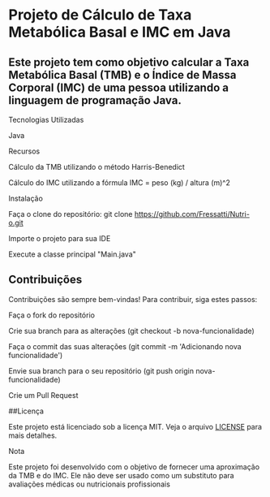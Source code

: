 # Projeto de Cálculo de Taxa Metabólica Basal e IMC em Java 
 ## Este projeto tem como objetivo calcular a Taxa Metabólica Basal (TMB) e o Índice de Massa Corporal (IMC) de uma pessoa utilizando a linguagem de programação Java.

Tecnologias Utilizadas

Java

Recursos

Cálculo da TMB utilizando o método Harris-Benedict

Cálculo do IMC utilizando a fórmula IMC = peso (kg) / altura (m)^2

Instalação

Faça o clone do repositório: git clone https://github.com/Fressatti/Nutri-o.git

Importe o projeto para sua IDE



Execute a classe principal "Main.java"

## Contribuições

Contribuições são sempre bem-vindas! Para contribuir, siga estes passos:

Faça o fork do repositório

Crie sua branch para as alterações (git checkout -b nova-funcionalidade)

Faça o commit das suas alterações (git commit -m 'Adicionando nova funcionalidade')

Envie sua branch para o seu repositório (git push origin nova-funcionalidade)

Crie um Pull Request

##Licença

Este projeto está licenciado sob a licença MIT. Veja o arquivo  [LICENSE](https://www.mit.edu/~amini/LICENSE.md) para mais detalhes.


Nota

Este projeto foi desenvolvido com o objetivo de fornecer uma aproximação da TMB e do IMC. Ele não deve ser usado como um substituto para avaliações médicas ou nutricionais profissionais

